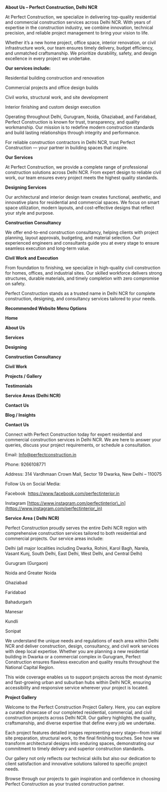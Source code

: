 **About Us – Perfect Construction, Delhi NCR** 

At Perfect Construction, we specialize in delivering top-quality residential and commercial construction services across Delhi NCR. With years of expertise in the construction industry, we combine innovation, technical precision, and reliable project management to bring your vision to life.

Whether it’s a new home project, office space, interior renovation, or civil infrastructure work, our team ensures timely delivery, budget efficiency, and unmatched craftsmanship. We prioritize durability, safety, and design excellence in every project we undertake.

**Our services include:**

Residential building construction and renovation

Commercial projects and office design builds

Civil works, structural work, and site development

Interior finishing and custom design execution

Operating throughout Delhi, Gurugram, Noida, Ghaziabad, and Faridabad, Perfect Construction is known for trust, transparency, and quality workmanship. Our mission is to redefine modern construction standards and build lasting relationships through integrity and performance.

For reliable construction contractors in Delhi NCR, trust Perfect Construction — your partner in building spaces that inspire.

**Our Services**

At Perfect Construction, we provide a complete range of professional construction solutions across Delhi NCR. From expert design to reliable civil work, our team ensures every project meets the highest quality standards.

**Designing Services**

Our architectural and interior design team creates functional, aesthetic, and innovative plans for residential and commercial spaces. We focus on smart space utilization, modern layouts, and cost-effective designs that reflect your style and purpose.

**Construction Consultancy**

We offer end-to-end construction consultancy, helping clients with project planning, layout approvals, budgeting, and material selection. Our experienced engineers and consultants guide you at every stage to ensure seamless execution and long-term value.

**Civil Work and Execution**

From foundation to finishing, we specialize in high-quality civil construction for homes, offices, and industrial sites. Our skilled workforce delivers strong structures, durable materials, and timely completion with zero compromise on safety.

Perfect Construction stands as a trusted name in Delhi NCR for complete construction, designing, and consultancy services tailored to your needs.

**Recommended Website Menu Options**

**Home**

**About Us**

**Services**

**Designing**

**Construction Consultancy**

**Civil Work**

**Projects / Gallery**

**Testimonials**

**Service Areas (Delhi NCR)**

**Contact Us**

**Blog / Insights**

**Contact Us**

Connect with Perfect Construction today for expert residential and commercial construction services in Delhi NCR. We are here to answer your queries, discuss your project requirements, or schedule a consultation.

Email: Info@perfectconstruction.in

Phone: 9266108771

Address: 314 Vardhmaan Crown Mall, Sector 19 Dwarka, New Delhi – 110075

Follow Us on Social Media:

Facebook  https://www.facebook.com/perfectinterior.in

Instagram [https://www.instagram.com/perfectinterior\_in](https://www.instagram.com/perfectinterior_in)

**Service Area ( Delhi NCR)**

Perfect Construction proudly serves the entire Delhi NCR region with comprehensive construction services tailored to both residential and commercial projects. Our service areas include:

Delhi (all major localities including Dwarka, Rohini, Karol Bagh, Narela, Vasant Kunj, South Delhi, East Delhi, West Delhi, and Central Delhi)

Gurugram (Gurgaon)

Noida and Greater Noida

Ghaziabad

Faridabad

Bahadurgarh

Manesar

Kundli

Sonipat

We understand the unique needs and regulations of each area within Delhi NCR and deliver construction, design, consultancy, and civil work services with deep local expertise. Whether you are planning a new residential building in Dwarka or a commercial complex in Gurugram, Perfect Construction ensures flawless execution and quality results throughout the National Capital Region.

This wide coverage enables us to support projects across the most dynamic and fast-growing urban and suburban hubs within Delhi NCR, ensuring accessibility and responsive service wherever your project is located.

**Project Gallery**

Welcome to the Perfect Construction Project Gallery. Here, you can explore a curated showcase of our completed residential, commercial, and civil construction projects across Delhi NCR. Our gallery highlights the quality, craftsmanship, and diverse expertise that define every job we undertake.

Each project features detailed images representing every stage—from initial site preparation, structural work, to the final finishing touches. See how we transform architectural designs into enduring spaces, demonstrating our commitment to timely delivery and superior construction standards.

Our gallery not only reflects our technical skills but also our dedication to client satisfaction and innovative solutions tailored to specific project needs.

Browse through our projects to gain inspiration and confidence in choosing Perfect Construction as your trusted construction partner.